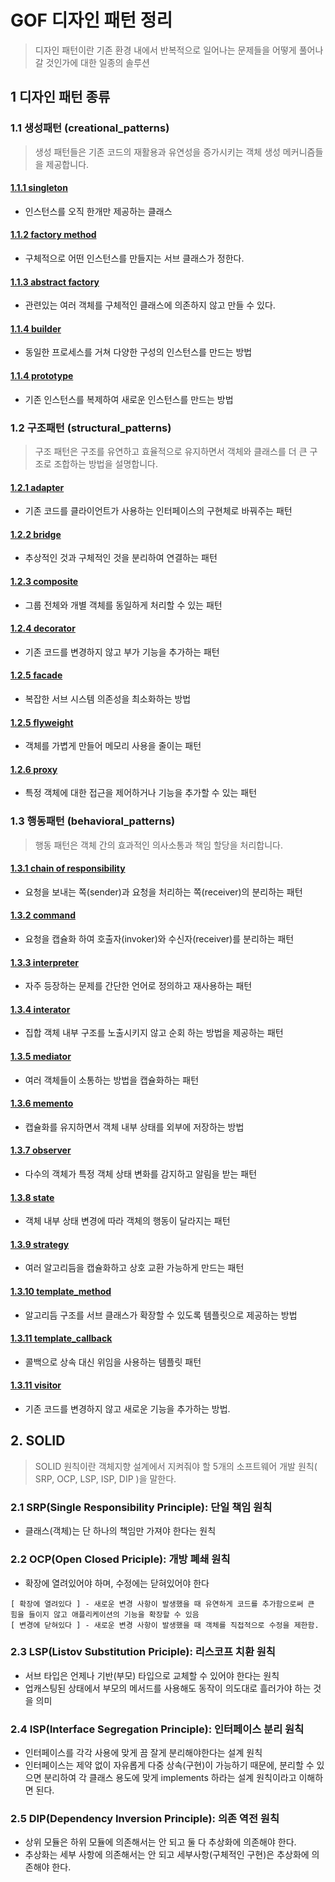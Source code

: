 # GOF 디자인 패턴 정리 
> 디자인 패턴이란 기존 환경 내에서 반복적으로 일어나는 문제들을 어떻게 풀어나갈 것인가에 대한 일종의 솔루션

## 1 디자인 패턴 종류
### 1.1 생성패턴 (creational_patterns)
> 생성 패턴들은 기존 코드의 재활용과 유연성을 증가시키는 객체 생성 메커니즘들을 제공합니다.

#### [1.1.1 singleton](src/main/java/org/developx/gof/creational_patterns/singleton)
- 인스턴스를 오직 한개만 제공하는 클래스

#### [1.1.2 factory method](src/main/java/org/developx/gof/creational_patterns/factory_method)
- 구체적으로 어떤 인스턴스를 만들지는 서브 클래스가 정한다.

#### [1.1.3 abstract factory](src/main/java/org/developx/gof/creational_patterns/abstract_factory)
- 관련있는 여러 객체를 구체적인 클래스에 의존하지 않고 만들 수 있다.

#### [1.1.4 builder](src/main/java/org/developx/gof/creational_patterns/builder)
- 동일한 프로세스를 거쳐 다양한 구성의 인스턴스를 만드는 방법

#### [1.1.4 prototype](src/main/java/org/developx/gof/creational_patterns/prototype)
- 기존 인스턴스를 복제하여 새로운 인스턴스를 만드는 방법

### 1.2 구조패턴 (structural_patterns)
> 구조 패턴은 구조를 유연하고 효율적으로 유지하면서 객체와 클래스를 더 큰 구조로 조합하는 방법을 설명합니다.

#### [1.2.1 adapter](src/main/java/org/developx/gof/structural_patterns/adapter)
- 기존 코드를 클라이언트가 사용하는 인터페이스의 구현체로 바꿔주는 패턴

#### [1.2.2 bridge](src/main/java/org/developx/gof/structural_patterns/bridge)
- 추상적인 것과 구체적인 것을 분리하여 연결하는 패턴

#### [1.2.3 composite](src/main/java/org/developx/gof/structural_patterns/composite)
- 그룹 전체와 개별 객체를 동일하게 처리할 수 있는 패턴

#### [1.2.4 decorator](src/main/java/org/developx/gof/structural_patterns/decorator)
- 기존 코드를 변경하지 않고 부가 기능을 추가하는 패턴

#### [1.2.5 facade](src/main/java/org/developx/gof/structural_patterns/facade)
- 복잡한 서브 시스템 의존성을 최소화하는 방법

#### [1.2.5 flyweight](src/main/java/org/developx/gof/structural_patterns/flyweight)
- 객체를 가볍게 만들어 메모리 사용을 줄이는 패턴

#### [1.2.6 proxy](src/main/java/org/developx/gof/structural_patterns/proxy)
- 특정 객체에 대한 접근을 제어하거나 기능을 추가할 수 있는 패턴


### 1.3 행동패턴 (behavioral_patterns)
> 행동 패턴은 객체 간의 효과적인 의사소통과 책임 할당을 처리합니다.

#### [1.3.1 chain of responsibility](src/main/java/org/developx/gof/behavioral_patterns/chainofresponse)
- 요청을 보내는 쪽(sender)과 요청을 처리하는 쪽(receiver)의 분리하는 패턴

#### [1.3.2 command](src/main/java/org/developx/gof/behavioral_patterns/command)
- 요청을 캡슐화 하여 호출자(invoker)와 수신자(receiver)를 분리하는 패턴

#### [1.3.3 interpreter](src/main/java/org/developx/gof/behavioral_patterns/interpreter)
- 자주 등장하는 문제를 간단한 언어로 정의하고 재사용하는 패턴

#### [1.3.4 interator](src/main/java/org/developx/gof/behavioral_patterns/interator)
- 집합 객체 내부 구조를 노출시키지 않고 순회 하는 방법을 제공하는 패턴

#### [1.3.5 mediator](src/main/java/org/developx/gof/behavioral_patterns/mediator) 
- 여러 객체들이 소통하는 방법을 캡슐화하는 패턴
 
#### [1.3.6 memento](src/main/java/org/developx/gof/behavioral_patterns/memento)
- 캡슐화를 유지하면서 객체 내부 상태를 외부에 저장하는 방법

#### [1.3.7 observer](src/main/java/org/developx/gof/behavioral_patterns/observer)
- 다수의 객체가 특정 객체 상태 변화를 감지하고 알림을 받는 패턴 

#### [1.3.8 state](src/main/java/org/developx/gof/behavioral_patterns/state)
- 객체 내부 상태 변경에 따라 객체의 행동이 달라지는 패턴

#### [1.3.9 strategy](src/main/java/org/developx/gof/behavioral_patterns/strategy)
- 여러 알고리듬을 캡슐화하고 상호 교환 가능하게 만드는 패턴

#### [1.3.10 template_method](src/main/java/org/developx/gof/behavioral_patterns/template_method)
- 알고리듬 구조를 서브 클래스가 확장할 수 있도록 템플릿으로 제공하는 방법

#### [1.3.11 template_callback](src/main/java/org/developx/gof/behavioral_patterns/template_callback)
- 콜백으로 상속 대신 위임을 사용하는 템플릿 패턴

#### [1.3.11 visitor](src/main/java/org/developx/gof/behavioral_patterns/visitor)
- 기존 코드를 변경하지 않고 새로운 기능을 추가하는 방법.


## 2. SOLID
> SOLID 원칙이란 객체지향 설계에서 지켜줘야 할 5개의 소프트웨어 개발 원칙( SRP, OCP, LSP, ISP, DIP )을 말한다.
### 2.1 SRP(Single Responsibility Principle): 단일 책임 원칙
- 클래스(객체)는 단 하나의 책임만 가져야 한다는 원칙

### 2.2 OCP(Open Closed Priciple): 개방 폐쇄 원칙
- 확장에 열려있어야 하며, 수정에는 닫혀있어야 한다
```text
[ 확장에 열려있다 ] - 새로운 변경 사항이 발생했을 때 유연하게 코드를 추가함으로써 큰 힘을 들이지 않고 애플리케이션의 기능을 확장할 수 있음
[ 변경에 닫혀있다 ] - 새로운 변경 사항이 발생했을 때 객체를 직접적으로 수정을 제한함. 
```
### 2.3 LSP(Listov Substitution Priciple): 리스코프 치환 원칙
- 서브 타입은 언제나 기반(부모) 타입으로 교체할 수 있어야 한다는 원칙
- 업캐스팅된 상태에서 부모의 메서드를 사용해도 동작이 의도대로 흘러가야 하는 것을 의미

### 2.4 ISP(Interface Segregation Principle): 인터페이스 분리 원칙
- 인터페이스를 각각 사용에 맞게 끔 잘게 분리해야한다는 설계 원칙
- 인터페이스는 제약 없이 자유롭게 다중 상속(구현)이 가능하기 때문에, 분리할 수 있으면 분리하여 각 클래스 용도에 맞게 implements 하라는 설계 원칙이라고 이해하면 된다.

### 2.5 DIP(Dependency Inversion Principle): 의존 역전 원칙
- 상위 모듈은 하위 모듈에 의존해서는 안 되고 둘 다 추상화에 의존해야 한다.
- 추상화는 세부 사항에 의존해서는 안 되고 세부사항(구체적인 구현)은 추상화에 의존해야 한다.

